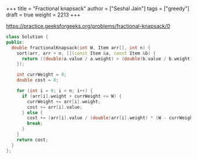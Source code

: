 +++
title = "Fractional knapsack"
author = ["Seshal Jain"]
tags = ["greedy"]
draft = true
weight = 2213
+++

<https://practice.geeksforgeeks.org/problems/fractional-knapsack/0>

```cpp
class Solution {
public:
  double fractionalKnapsack(int W, Item arr[], int n) {
    sort(arr, arr + n, [](const Item &a, const Item &b) {
      return ((double)a.value / a.weight) > (double)b.value / b.weight;
    });

    int currWeight = 0;
    double cost = 0;

    for (int i = 0; i < n; i++) {
      if (arr[i].weight + currWeight <= W) {
        currWeight += arr[i].weight;
        cost += arr[i].value;
      } else {
        cost += (arr[i].value / (double)arr[i].weight) * (W - currWeight);
        break;
      }
    }
    return cost;
  }
};
```
